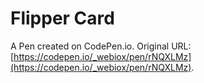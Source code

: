 # Flipper Card

A Pen created on CodePen.io. Original URL: [https://codepen.io/_webiox/pen/rNQXLMz](https://codepen.io/_webiox/pen/rNQXLMz).

